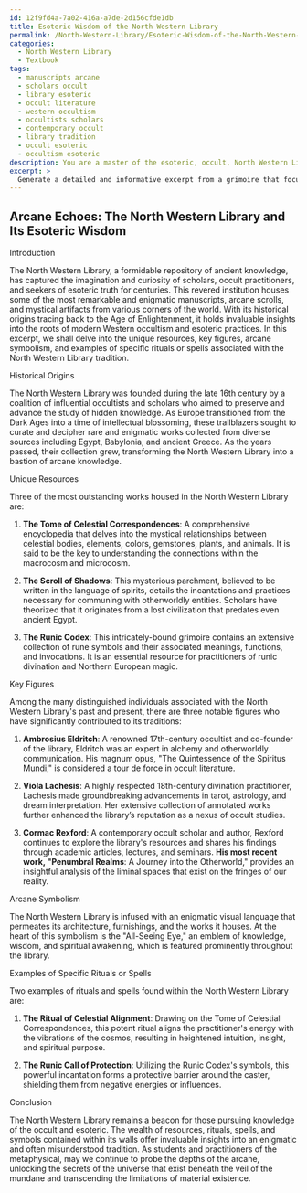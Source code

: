 ```yaml
---
id: 12f9fd4a-7a02-416a-a7de-2d156cfde1db
title: Esoteric Wisdom of the North Western Library
permalink: /North-Western-Library/Esoteric-Wisdom-of-the-North-Western-Library/
categories:
  - North Western Library
  - Textbook
tags:
  - manuscripts arcane
  - scholars occult
  - library esoteric
  - occult literature
  - western occultism
  - occultists scholars
  - contemporary occult
  - library tradition
  - occult esoteric
  - occultism esoteric
description: You are a master of the esoteric, occult, North Western Library and education, you have written many textbooks on the subject in ways that provide students with rich and deep understanding of the subject. You are being asked to write textbook-like sections on a topic and you do it with full context, explainability, and reliability in accuracy to the true facts of the topic at hand, in a textbook style that a student would easily be able to learn from, in a rich, engaging, and contextual way. Always include relevant context (such as formulas and history), related concepts, and in a way that someone can gain deep insights from.
excerpt: > 
  Generate a detailed and informative excerpt from a grimoire that focuses on the occult knowledge and practices found in the North Western Library, providing students with valuable insights and understanding of the esoteric teachings within this repository. Include elements such as historical origins, unique resources, key figures, arcane symbolism, and examples of specific rituals or spells associated with the North Western Library tradition.
---
```


## Arcane Echoes: The North Western Library and Its Esoteric Wisdom

Introduction

The North Western Library, a formidable repository of ancient knowledge, has captured the imagination and curiosity of scholars, occult practitioners, and seekers of esoteric truth for centuries. This revered institution houses some of the most remarkable and enigmatic manuscripts, arcane scrolls, and mystical artifacts from various corners of the world. With its historical origins tracing back to the Age of Enlightenment, it holds invaluable insights into the roots of modern Western occultism and esoteric practices. In this excerpt, we shall delve into the unique resources, key figures, arcane symbolism, and examples of specific rituals or spells associated with the North Western Library tradition.

Historical Origins

The North Western Library was founded during the late 16th century by a coalition of influential occultists and scholars who aimed to preserve and advance the study of hidden knowledge. As Europe transitioned from the Dark Ages into a time of intellectual blossoming, these trailblazers sought to curate and decipher rare and enigmatic works collected from diverse sources including Egypt, Babylonia, and ancient Greece. As the years passed, their collection grew, transforming the North Western Library into a bastion of arcane knowledge.

Unique Resources

Three of the most outstanding works housed in the North Western Library are:

1. **The Tome of Celestial Correspondences**: A comprehensive encyclopedia that delves into the mystical relationships between celestial bodies, elements, colors, gemstones, plants, and animals. It is said to be the key to understanding the connections within the macrocosm and microcosm.

2. **The Scroll of Shadows**: This mysterious parchment, believed to be written in the language of spirits, details the incantations and practices necessary for communing with otherworldly entities. Scholars have theorized that it originates from a lost civilization that predates even ancient Egypt.

3. **The Runic Codex**: This intricately-bound grimoire contains an extensive collection of rune symbols and their associated meanings, functions, and invocations. It is an essential resource for practitioners of runic divination and Northern European magic.

Key Figures

Among the many distinguished individuals associated with the North Western Library's past and present, there are three notable figures who have significantly contributed to its traditions:

1. **Ambrosius Eldritch**: A renowned 17th-century occultist and co-founder of the library, Eldritch was an expert in alchemy and otherworldly communication. His magnum opus, "The Quintessence of the Spiritus Mundi," is considered a tour de force in occult literature.

2. **Viola Lachesis**: A highly respected 18th-century divination practitioner, Lachesis made groundbreaking advancements in tarot, astrology, and dream interpretation. Her extensive collection of annotated works further enhanced the library’s reputation as a nexus of occult studies.

3. **Cormac Rexford**: A contemporary occult scholar and author, Rexford continues to explore the library's resources and shares his findings through academic articles, lectures, and seminars. **His most recent work, "Penumbral Realms**: A Journey into the Otherworld," provides an insightful analysis of the liminal spaces that exist on the fringes of our reality.

Arcane Symbolism

The North Western Library is infused with an enigmatic visual language that permeates its architecture, furnishings, and the works it houses. At the heart of this symbolism is the "All-Seeing Eye," an emblem of knowledge, wisdom, and spiritual awakening, which is featured prominently throughout the library.

Examples of Specific Rituals or Spells

Two examples of rituals and spells found within the North Western Library are:

1. **The Ritual of Celestial Alignment**: Drawing on the Tome of Celestial Correspondences, this potent ritual aligns the practitioner's energy with the vibrations of the cosmos, resulting in heightened intuition, insight, and spiritual purpose.

2. **The Runic Call of Protection**: Utilizing the Runic Codex's symbols, this powerful incantation forms a protective barrier around the caster, shielding them from negative energies or influences.

Conclusion

The North Western Library remains a beacon for those pursuing knowledge of the occult and esoteric. The wealth of resources, rituals, spells, and symbols contained within its walls offer invaluable insights into an enigmatic and often misunderstood tradition. As students and practitioners of the metaphysical, may we continue to probe the depths of the arcane, unlocking the secrets of the universe that exist beneath the veil of the mundane and transcending the limitations of material existence.
